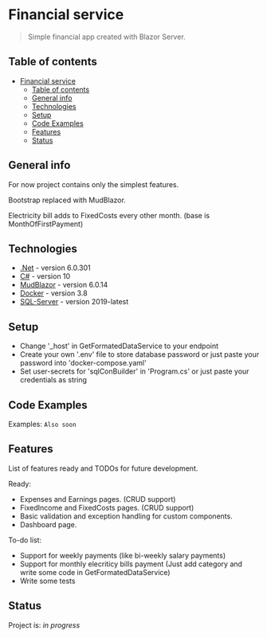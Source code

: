 # Financial service
> Simple financial app created with Blazor Server.

## Table of contents
- [Financial service](#financial-service)
  - [Table of contents](#table-of-contents)
  - [General info](#general-info)
  - [Technologies](#technologies)
  - [Setup](#setup)
  - [Code Examples](#code-examples)
  - [Features](#features)
  - [Status](#status)


## General info
For now project contains only the simplest features.

Bootstrap replaced with MudBlazor.

Electricity bill adds to FixedCosts every other month. (base is MonthOfFirstPayment)


## Technologies
* [.Net](https://dotnet.microsoft.com/en-us/download) - version 6.0.301
* [C#](https://dotnet.microsoft.com/en-us/download) - version 10
* [MudBlazor](https://mudblazor.com/getting-started/installation#manual-install-add-imports) -  version 6.0.14
* [Docker](https://www.docker.com/get-started/) - version 3.8
* [SQL-Server](https://docs.microsoft.com/en-us/sql/linux/sql-server-linux-docker-container-deployment?view=sql-server-ver16&pivots=cs1-bash) - version 2019-latest

## Setup
* Change '_host' in GetFormatedDataService to your endpoint
* Create your own '.env' file to store database password or just paste your password into 'docker-compose.yaml'
* Set user-secrets for 'sqlConBuilder' in 'Program.cs' or just paste your credentials as string

## Code Examples
Examples:
`Also soon`

## Features
List of features ready and TODOs for future development.

Ready:
* Expenses and Earnings pages. (CRUD support)
* FixedIncome and FixedCosts pages. (CRUD support)
* Basic validation and exception handling for custom components.
* Dashboard page.

To-do list:
* Support for weekly payments (like bi-weekly salary payments)
* Support for monthly elecriticy bills payment (Just add category and write some code in GetFormatedDataService)
* Write some tests



## Status
Project is: _in progress_

